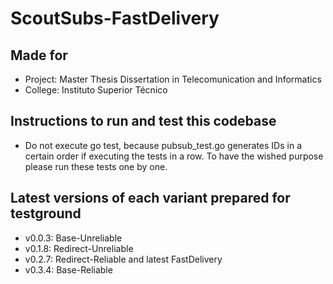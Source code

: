 # ScoutSubs-FastDelivery
## Made for
- Project: Master Thesis Dissertation in Telecomunication and Informatics
- College: Instituto Superior Técnico

## Instructions to run and test this codebase
- Do not execute go test, because pubsub_test.go generates IDs in a certain order if executing the tests in a row. To have the wished purpose please run these tests one by one.

## Latest versions of each variant prepared for testground
- v0.0.3: Base-Unreliable
- v0.1.8: Redirect-Unreliable
- v0.2.7: Redirect-Reliable and latest FastDelivery
- v0.3.4: Base-Reliable
